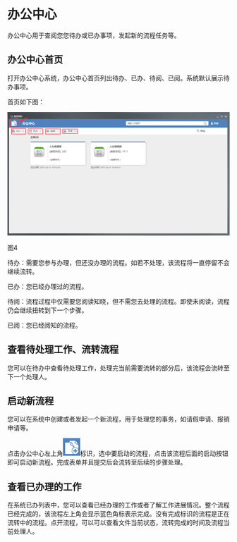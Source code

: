 # 办公中心

办公中心用于查阅您您待办或已办事项，发起新的流程任务等。

## 办公中心首页

打开办公中心系统，办公中心首页列出待办、已办、待阅、已阅。系统默认展示待办事项。

首页如下图：

![](../.gitbook/assets/0%20%281%29.png)

图4

待办：需要您参与办理，但还没办理的流程。如若不处理，该流程将一直停留不会继续流转。

已办：您已经办理过的流程。

待阅：流程过程中仅需要您阅读知晓，但不需您去处理的流程。即使未阅读，流程仍会继续扭转到下一个步骤。

已阅：您已经阅知的流程。

## 查看待处理工作、流转流程

您可以在待办中查看待处理工作，处理完当前需要流转的部分后，该流程会流转至下一个处理人。

## 启动新流程

您可以在系统中创建或者发起一个新流程，用于处理您的事务，如请假申请、报销申请等。

点击办公中心左上角![](../.gitbook/assets/1%20%2812%29.png)标识，选中要启动的流程，点击该流程后面的启动按钮即可启动新流程。完成表单并且提交后会流转至后续的步骤处理。

## 查看已办理的工作

在系统已办列表中，您可以查看已经办理的工作或者了解工作进展情况。整个流程已经完成的，该流程左上角会显示蓝色角标表示完成。没有完成标识的流程是正在流转中的流程。点开流程，可以可以查看文件当前状态，流转完成的时间及流程当前处理人。

